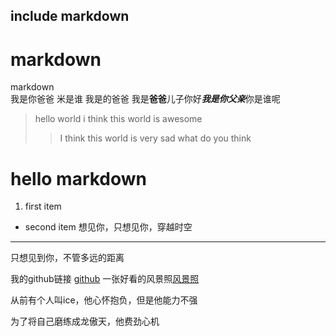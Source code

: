 ## include markdown
# markdown
markdown <br> 我是你爸爸 米是谁  我是的爸爸
我是**爸爸**儿子你好***我是你父亲***你是谁呢 <br>
> hello world i think this world is awesome
> > I think this world is very sad 
> what do you think 
# hello markdown
1. first item
- second item
想见你，只想见你，穿越时空

---

只想见到你，不管多远的距离

我的github链接 [github](https://github.com/)
一张好看的风景照[风景照](https://www.istockphoto.com/hk/%E7%85%A7%E7%89%87/%E5%A4%95%E9%99%BD%E4%B8%8B%E5%B1%B1%E8%A3%A1%E7%9A%84%E9%87%8E%E8%8D%89-gm1322277517-408286719)

从前有个人叫ice，他心怀抱负，但是他能力不强

为了将自己磨练成龙傲天，他费劲心机

